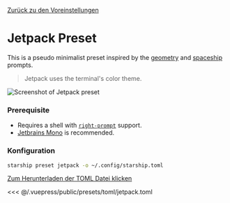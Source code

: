 [Zurück zu den Voreinstellungen](./README.md#jetpack)

# Jetpack Preset

This is a pseudo minimalist preset inspired by the [geometry](https://github.com/geometry-zsh/geometry) and [spaceship](https://github.com/spaceship-prompt/spaceship-prompt) prompts.

> Jetpack uses the terminal's color theme.

![Screenshot of Jetpack preset](/presets/img/jetpack.png)

### Prerequisite

- Requires a shell with [`right-prompt`](https://starship.rs/advanced-config/#enable-right-prompt) support.
- [Jetbrains Mono](https://www.jetbrains.com/lp/mono/) is recommended.

### Konfiguration

```sh
starship preset jetpack -o ~/.config/starship.toml
```

[Zum Herunterladen der TOML Datei klicken](/presets/toml/jetpack.toml)

<<< @/.vuepress/public/presets/toml/jetpack.toml
